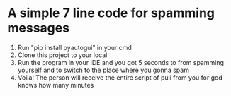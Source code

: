 # A simple 7 line code for spamming messages 

1. Run "pip install pyautogui" in your cmd
2. Clone this project to your local
3. Run the program in your IDE and you got 5 seconds to from spamming yourself and to switch to the place where you gonna spam
4. Voila! The person will receive the entire script of puli from you for god knows how many minutes
